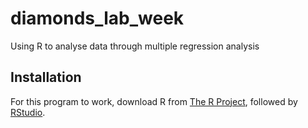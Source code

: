 # diamonds_lab_week

Using R to analyse data through multiple regression analysis

## Installation

For this program to work, download R from [The R Project](https://www.r-project.org/), followed by [RStudio](https://www.rstudio.com/).
